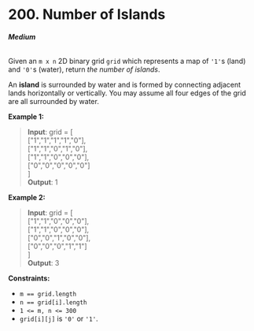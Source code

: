 # 200. Number of Islands
###### **Medium**

Given an `m x n` 2D binary grid `grid` which represents a map of `'1'`s (land) and `'0'`s (water), return *the number of islands*.

An **island** is surrounded by water and is formed by connecting adjacent lands horizontally or vertically. You may assume all four edges of the grid are all surrounded by water.
 

**Example 1:**

> **Input**: grid = [  
  ["1","1","1","1","0"],  
  ["1","1","0","1","0"],  
  ["1","1","0","0","0"],  
  ["0","0","0","0","0"]  
]  
**Output**: 1  

**Example 2:**

> **Input**: grid = [  
  ["1","1","0","0","0"],  
  ["1","1","0","0","0"],  
  ["0","0","1","0","0"],  
  ["0","0","0","1","1"]  
]  
**Output**: 3  
 

**Constraints:**

- `m == grid.length`
- `n == grid[i].length`
- `1 <= m, n <= 300`
- `grid[i][j]` is `'0'` or `'1'`.
